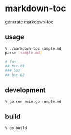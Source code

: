 # markdown-toc

generate markdown-toc

## usage

```sh
% ./markdown-toc sample.md
parse [sample.md]

# foo
## bar-01
### baz
## bar-02
```

## development

```sh
% go run main.go sample.md
```

## build

```sh
% go build
```